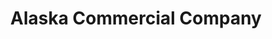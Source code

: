 ---
title: "Alaska Commercial Company"
url: /mcgrath/alaska-commercial-company/
shop: Supermarkt
---